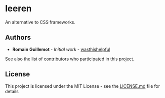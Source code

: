# leeren

An alternative to CSS frameworks.


## Authors

* **Romain Guillemot** - *Initial work* - [wasthishelpful](https://github.com/wasthishelpful)

See also the list of [contributors](https://github.com/wathishelpful/leeren/contributors) who participated in this project.

## License

This project is licensed under the MIT License - see the [LICENSE.md](LICENSE.md) file for details
